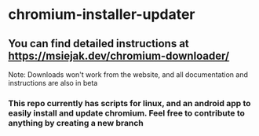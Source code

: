 # chromium-installer-updater
## You can find detailed instructions at https://msiejak.dev/chromium-downloader/
Note: Downloads won't work from the website, and all documentation and instructions are also in beta
### This repo currently has scripts for linux, and an android app to easily install and update chromium. Feel free to contribute to anything by creating a new branch
